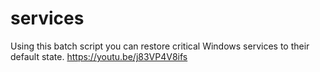 # services
Using this batch script you can restore critical Windows services to their default state.
https://youtu.be/j83VP4V8ifs
